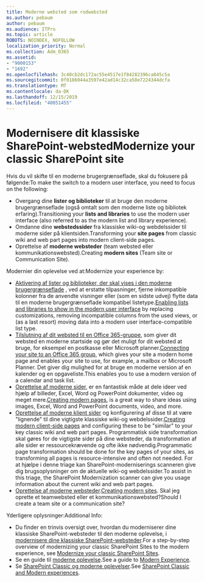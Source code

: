 ```yaml
---
title: Moderne websted som rodwebsted
ms.author: pebaum
author: pebaum
ms.audience: ITPro
ms.topic: article
ROBOTS: NOINDEX, NOFOLLOW
localization_priority: Normal
ms.collection: Adm_O365
ms.assetid:
- "9000153"
- "1692"
ms.openlocfilehash: 3c48cb2dc172ac55e4517e1f84282396ca845c5a
ms.sourcegitcommit: 0f0186044a3597e42ad14c32ca58e7224344dcfa
ms.translationtype: MT
ms.contentlocale: da-DK
ms.lasthandoff: 12/15/2019
ms.locfileid: "40051455"
---
```

# <a name="modernize-your-classic-sharepoint-site"></a><span data-ttu-id="502a9-102">Modernisere dit klassiske SharePoint-websted</span><span class="sxs-lookup"><span data-stu-id="502a9-102">Modernize your classic SharePoint site</span></span>

<span data-ttu-id="502a9-103">Hvis du vil skifte til en moderne brugergrænseflade, skal du fokusere på følgende:</span><span class="sxs-lookup"><span data-stu-id="502a9-103">To make the switch to a modern user interface, you need to focus on the following:</span></span>

- <span data-ttu-id="502a9-104">Overgang dine **lister og biblioteker** til at bruge den moderne brugergrænseflade (også omtalt som den moderne liste og bibliotek erfaring).</span><span class="sxs-lookup"><span data-stu-id="502a9-104">Transitioning your **lists and libraries** to use the modern user interface (also referred to as the modern list and library experience).</span></span>
- <span data-ttu-id="502a9-105">Omdanne dine **webstedssider** fra klassiske wiki-og webdelssider til moderne sider på klientsiden.</span><span class="sxs-lookup"><span data-stu-id="502a9-105">Transforming your **site pages** from classic wiki and web part pages into modern client-side pages.</span></span>
- <span data-ttu-id="502a9-106">Oprettelse af **moderne websteder** (team websted eller kommunikationswebsted).</span><span class="sxs-lookup"><span data-stu-id="502a9-106">Creating **modern sites** (Team site or Communication Site).</span></span>

<span data-ttu-id="502a9-107">Modernier din oplevelse ved at:</span><span class="sxs-lookup"><span data-stu-id="502a9-107">Modernize your experience by:</span></span>
- <span data-ttu-id="502a9-108">[Aktivering af lister og biblioteker, der skal vises i den moderne brugergrænseflade](https://docs.microsoft.com/sharepoint/dev/transform/modernize-userinterface-lists-and-libraries) , ved at erstatte tilpasninger, fjerne inkompatible kolonner fra de anvendte visninger eller (som en sidste udvej) flytte data til en moderne brugergrænseflade kompatibel listetype.</span><span class="sxs-lookup"><span data-stu-id="502a9-108">[Enabling lists and libraries to show in the modern user interface](https://docs.microsoft.com/sharepoint/dev/transform/modernize-userinterface-lists-and-libraries) by replacing customizations, removing incompatible columns from the used views, or (as a last resort) moving data into a modern user interface-compatible list type.</span></span>
- <span data-ttu-id="502a9-109">[Tilslutning af dit websted til en Office 365-gruppe](https://docs.microsoft.com/sharepoint/dev/transform/modernize-connect-to-office365-group), som giver dit websted en moderne startside og gør det muligt for dit websted at bruge, for eksempel en postkasse eller Microsoft planner.</span><span class="sxs-lookup"><span data-stu-id="502a9-109">[Connecting your site to an Office 365 group](https://docs.microsoft.com/sharepoint/dev/transform/modernize-connect-to-office365-group), which gives your site a modern home page and enables your site to use, for example, a mailbox or Microsoft Planner.</span></span> <span data-ttu-id="502a9-110">Det giver dig mulighed for at bruge en moderne version af en kalender og en opgaveliste.</span><span class="sxs-lookup"><span data-stu-id="502a9-110">This enables you to use a modern version of a calendar and task list.</span></span>
- <span data-ttu-id="502a9-111">[Oprettelse af moderne sider](https://support.office.com/article/create-and-use-modern-pages-on-a-sharepoint-site-b3d46deb-27a6-4b1e-87b8-df851e503dec), er en fantastisk måde at dele ideer ved hjælp af billeder, Excel, Word og PowerPoint dokumenter, video og meget mere.</span><span class="sxs-lookup"><span data-stu-id="502a9-111">[Creating modern pages](https://support.office.com/article/create-and-use-modern-pages-on-a-sharepoint-site-b3d46deb-27a6-4b1e-87b8-df851e503dec), is a great way to share ideas using images, Excel, Word and PowerPoint documents, video, and more.</span></span>
- <span data-ttu-id="502a9-112">[Oprettelse af moderne klient sider](https://docs.microsoft.com/sharepoint/dev/transform/modernize-userinterface-site-pages) og konfigurering af disse til at være "lignende" til dine vigtigste klassiske wiki-og webdelssider.</span><span class="sxs-lookup"><span data-stu-id="502a9-112">[Creating modern client-side pages](https://docs.microsoft.com/sharepoint/dev/transform/modernize-userinterface-site-pages) and configuring these to be "similar" to your key classic wiki and web part pages.</span></span> <span data-ttu-id="502a9-113">Programmatisk side transformation skal gøres for de vigtigste sider på dine websteder, da transformation af alle sider er ressourcekrævende og ofte ikke nødvendig.</span><span class="sxs-lookup"><span data-stu-id="502a9-113">Programmatic page transformation should be done for the key pages of your sites, as transforming all pages is resource-intensive and often not needed.</span></span> <span data-ttu-id="502a9-114">For at hjælpe i denne triage kan SharePoint-moderniserings scanneren give dig brugsoplysninger om de aktuelle wiki-og webdelssider.</span><span class="sxs-lookup"><span data-stu-id="502a9-114">To assist in this triage, the SharePoint Modernization scanner can give you usage information about the current wiki and web part pages.</span></span>
- <span data-ttu-id="502a9-115">[Oprettelse af moderne websteder](https://support.office.com/article/create-a-team-site-in-sharepoint-ef10c1e7-15f3-42a3-98aa-b5972711777d).</span><span class="sxs-lookup"><span data-stu-id="502a9-115">[Creating modern sites](https://support.office.com/article/create-a-team-site-in-sharepoint-ef10c1e7-15f3-42a3-98aa-b5972711777d).</span></span> <span data-ttu-id="502a9-116">Skal jeg oprette et teamwebsted eller et kommunikationswebsted?</span><span class="sxs-lookup"><span data-stu-id="502a9-116">Should I create a team site or a communication site?</span></span>

<span data-ttu-id="502a9-117">Yderligere oplysninger:</span><span class="sxs-lookup"><span data-stu-id="502a9-117">Additional Info:</span></span> 
- <span data-ttu-id="502a9-118">Du finder en trinvis oversigt over, hvordan du moderniserer dine klassiske SharePoint-websteder til den moderne oplevelse, i [modernisere dine klassiske SharePoint-websteder](https://docs.microsoft.com/sharepoint/dev/transform/modernize-classic-sites).</span><span class="sxs-lookup"><span data-stu-id="502a9-118">For a step-by-step overview of modernizing your classic SharePoint Sites to the modern experience, see [Modernize your classic SharePoint Sites](https://docs.microsoft.com/sharepoint/dev/transform/modernize-classic-sites).</span></span>
- <span data-ttu-id="502a9-119">Se en guide til [moderne oplevelse](https://docs.microsoft.com/sharepoint/guide-to-sharepoint-modern-experience).</span><span class="sxs-lookup"><span data-stu-id="502a9-119">See a guide to [Modern Experience](https://docs.microsoft.com/sharepoint/guide-to-sharepoint-modern-experience).</span></span>
- <span data-ttu-id="502a9-120">Se [SharePoint Classic og moderne oplevelser](https://support.office.com/article/sharepoint-classic-and-modern-experiences-5725c103-505d-4a6e-9350-300d3ec7d73f).</span><span class="sxs-lookup"><span data-stu-id="502a9-120">See [SharePoint Classic and Modern experiences](https://support.office.com/article/sharepoint-classic-and-modern-experiences-5725c103-505d-4a6e-9350-300d3ec7d73f).</span></span> 




